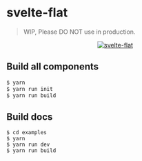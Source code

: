 # svelte-flat
> WIP, Please DO NOT use in production.

<p align="center">
  <a href="https://blog.asaki.me/">
    <img alt="svelte-flat" src="https://github.com/jikkai/svelte-flat/raw/master/examples/src/assets/logo.png">
  </a>
</p>


## Build all components
```bash
$ yarn 
$ yarn run init
$ yarn run build
```

## Build docs
```
$ cd examples
$ yarn
$ yarn run dev
$ yarn run build
```